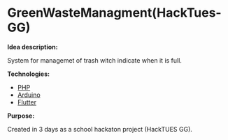 # GreenWasteManagment(HackTues-GG)

__Idea description:__<br>

System for managemet of trash witch indicate when it is full.

__Technologies:__
- [PHP](https://www.php.net/)<br>
- [Arduino](https://www.arduino.cc/)
- [Flutter](https://flutter.dev/)

__Purpose:__<br>

Created in 3 days as a school hackaton project (HackTUES GG).
